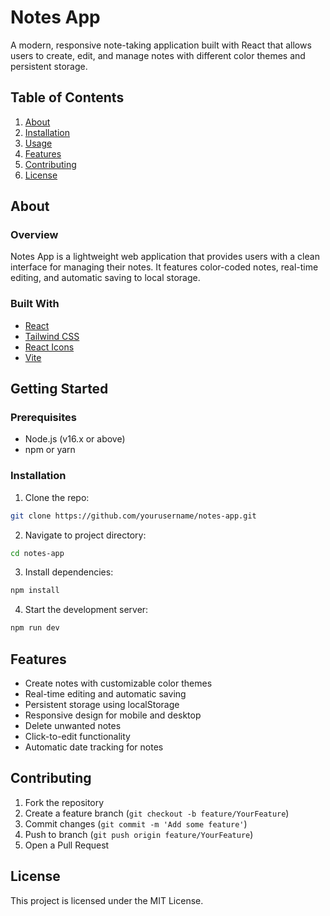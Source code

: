 # Notes App
A modern, responsive note-taking application built with React that allows users to create, edit, and manage notes with different color themes and persistent storage.

## Table of Contents
1. [About](#about)
2. [Installation](#installation)
3. [Usage](#usage)
4. [Features](#features)
5. [Contributing](#contributing)
6. [License](#license)

## About
### Overview
Notes App is a lightweight web application that provides users with a clean interface for managing their notes. It features color-coded notes, real-time editing, and automatic saving to local storage.

### Built With
- [React](https://reactjs.org/)
- [Tailwind CSS](https://tailwindcss.com/)
- [React Icons](https://react-icons.github.io/react-icons/)
- [Vite](https://vitejs.dev/)

## Getting Started

### Prerequisites
- Node.js (v16.x or above)
- npm or yarn

### Installation
1. Clone the repo:
```bash
git clone https://github.com/yourusername/notes-app.git
```

2. Navigate to project directory:
```bash
cd notes-app
```

3. Install dependencies:
```bash
npm install
```

4. Start the development server:
```bash
npm run dev
```

## Features
- Create notes with customizable color themes
- Real-time editing and automatic saving
- Persistent storage using localStorage
- Responsive design for mobile and desktop
- Delete unwanted notes
- Click-to-edit functionality
- Automatic date tracking for notes

## Contributing
1. Fork the repository
2. Create a feature branch (`git checkout -b feature/YourFeature`)
3. Commit changes (`git commit -m 'Add some feature'`)
4. Push to branch (`git push origin feature/YourFeature`)
5. Open a Pull Request

## License
This project is licensed under the MIT License.

